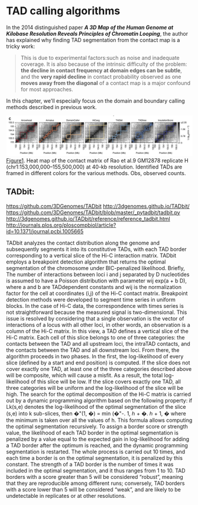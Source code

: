 # TAD calling algorithms
In the 2014 distinguished paper ***A 3D Map of the Human Genome at Kilobase Resolution Reveals Principles of Chromatin Looping***, the author has explained why finding TAD segmentation from the contact map is a tricky work:

> This is due to experimental factors:such as noise and inadequate coverage. It is also because of the intrinsic difficulty of the problem: **the decline in contact frequency at domain edges can be subtle**, and the **very rapid decline** in contact probability observed as one **moves away from the diagonal** of a contact map is a major confound for most approaches. 

In this chapter, we'll especially focus on the domain and boundary calling methods described in previous work.

![](/assets/tadcalling.jpg)
[Figure1](http://dx.doi.org/10.1038/nmeth.4325).  Heat map of the contact matrix of Rao et al.9 GM12878 replicate H (chr1:153,000,000–155,500,000) at 40-kb resolution. Identified TADs are framed in different colors for the various methods. Obs, observed counts.
## TADbit:
https://github.com/3DGenomes/TADbit
http://3dgenomes.github.io/TADbit/
https://github.com/3DGenomes/TADbit/blob/master/_pytadbit/tadbit.py
http://3dgenomes.github.io/TADbit/reference/reference_tadbit.html
http://journals.plos.org/ploscompbiol/article?id=10.1371/journal.pcbi.1005665

TADbit analyzes the contact distribution along the genome and subsequently segments
it into its constitutive TADs, with each TAD border corresponding to a vertical slice of the
Hi-C interaction matrix. TADbit employs a breakpoint detection algorithm that returns the
optimal segmentation of the chromosome under BIC-penalized likelihood. Briefly, The
number of interactions between loci i and j separated by D nucleotides is assumed to
have a Poisson distribution with parameter wij exp(a + b D), where a and b are TADdependent
constants and wij is the normalization factor for the cell at coordinates (i,j) of
the Hi-C contact matrix. Breakpoint detection methods were developed to segment time
series in uniform blocks. In the case of Hi-C data, the correspondence with times series
is not straightforward because the measured signal is two-dimensional. This issue is
resolved by considering that a single observation is the vector of interactions of a locus
with all other loci, in other words, an observation is a column of the Hi-C matrix. In this
view, a TAD defines a vertical slice of the Hi-C matrix. Each cell of this slice belongs to
one of three categories: the contacts between the TAD and all upstream loci, the intraTAD
contacts, and the contacts between the TAD and all downstream loci. From there,
the algorithm proceeds in two phases. In the first, the log-likelihood of every slice (defined
by a start and end position) is computed. If the slice does not cover exactly one TAD, at
least one of the three categories described above will be composite, which will cause a
misfit. As a result, the total log-likelihood of this slice will be low. If the slice covers exactly
one TAD, all three categories will be uniform and the log-likelihood of the slice will be
high. The search for the optimal decomposition of the Hi-C matrix is carried out by a
dynamic programming algorithm based on the following property: if Lk(s,e) denotes the
log-likelihood of the optimal segmentation of the slice (s,e) into k sub-slices, then
�"(1, �) = min (�"-. 1, ℎ + �. ℎ + 1, �
where the minimum is taken over all the values of h. This formula allows computing the
optimal segmentation recursively.
To assign a border score or strength value, the likelihood of each TAD border in the
optimal segmentation is penalized by a value equal to the expected gain in log-likelihood
for adding a TAD border after the optimum is reached, and the dynamic programming
segmentation is restarted. The whole process is carried out 10 times, and each time a
border is on the optimal segmentation, it is penalized by this constant. The strength of a 
TAD border is the number of times it was included in the optimal segmentation, and it
thus ranges from 1 to 10. TAD borders with a score greater than 5 will be considered
“robust”, meaning that they are reproducible among different runs; conversely, TAD
borders with a score lower than 5 will be considered “weak”, and are likely to be
undetectable in replicates or at other resolutions.